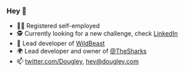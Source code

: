 ### Hey :wave:

- :man_technologist: Registered self-employed
- :detective: Currently looking for a new challenge, check [LinkedIn](https://www.linkedin.com/in/remco-jongschaap)
- :robot: Lead developer of [WildBeast](https://github.com/TheSharks/WildBeast)
- :earth_africa: Lead developer and owner of [@TheSharks](https://github.com/TheSharks)
- :mailbox: [twitter.com/Dougley](https://twitter.com/Dougley), [hey@dougley.com](mailto:hey+gh@dougley.com)

